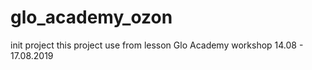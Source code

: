 # glo_academy_ozon
init project
this project use from lesson Glo Academy workshop 14.08 - 17.08.2019
